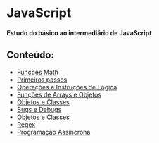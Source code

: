 # JavaScript

#### Estudo do básico ao intermediário de JavaScript

## Conteúdo:

<ul>
<li><a href="JavaScript/Aula1 - numbers, string, boolean, operador tenario, etc/ResumoMathJS.md">Funções Math</a>
<li><a href="JavaScript/Aula1 - numbers, string, boolean, operador tenario, etc/ResumoPrimeirosPassosJS.md">Primeiros passos</a>
<li><a href="JavaScript/Aula2 - If, Else, While, do While, for, Switch/ResumoOperacoesJS.md">Operações e Instruções de Lógica</a>
<li><a href="JavaScript/Aula4 - Arrays e Objetos/ResumoArrayseObjetos.md">Funções de Arrays e Objetos</a>
<li><a href="JavaScript/Aula5 - POO/ResumoPOO.md">Objetos e Classes</a>
<li><a href="JavaScript/Aula6 - Bugs e Debugs/ResumoDebugs.md">Bugs e Debugs</a>
<li><a href="JavaScript/Aula5 - POO/ResumoPOO.md">Objetos e Classes</a>
<li><a href="JavaScript/Aula7 - Expressões regulares/ResumoRegex.md">Regex</a>
<li><a href="JavaScript/Aula8 - Programação Assíncrona/ResumeProgramacaoAsync.md">Programação Assíncrona</a>
<ul>

<br>
<br>

<img href="JavaScript/GoodStudies.gif">
